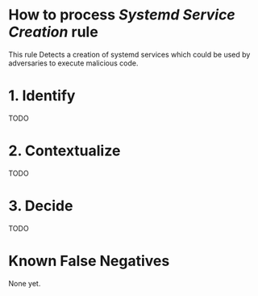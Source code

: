 # How to process *Systemd Service Creation* rule
This rule Detects a creation of systemd services which could be used by adversaries to execute malicious code.

# 1. Identify
TODO

# 2. Contextualize
TODO

# 3. Decide
TODO

# Known False Negatives
None yet.
